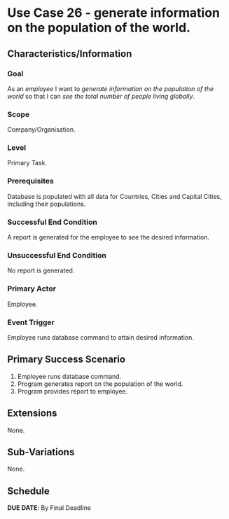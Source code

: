# Use Case 26 - generate information on the population of the world.

## Characteristics/Information

### Goal

As an *employee* I want to *generate information on the population of the world* so that I can *see the total number of people living globally*.

### Scope

Company/Organisation.

### Level

Primary Task.

### Prerequisites

Database is populated with all data for Countries, Cities and Capital Cities, including their populations.

### Successful End Condition

A report is generated for the employee to see the desired information.

### Unsuccessful End Condition

No report is generated.

### Primary Actor

Employee.

### Event Trigger

Employee runs database command to attain desired information.

## Primary Success Scenario

1. Employee runs database command.
2. Program generates report on the population of the world.
3. Program provides report to employee.

## Extensions

None.

## Sub-Variations

None.

## Schedule 

**DUE DATE**: By Final Deadline